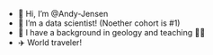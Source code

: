 - 👋 Hi, I’m @Andy-Jensen
- 🌱 I’m a data scientist! (Noether cohort is #1)
- :volcano: I have a background in geology and teaching :man_teacher:
- :airplane: World traveler!

<!---
Andy-Jensen/Andy-Jensen is a ✨ special ✨ repository because its `README.md` (this file) appears on your GitHub profile.
You can click the Preview link to take a look at your changes.
--->
